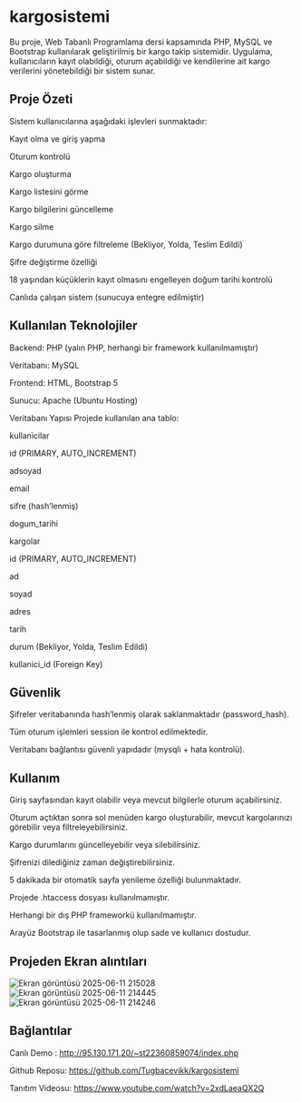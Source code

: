 # kargosistemi
Bu proje, Web Tabanlı Programlama dersi kapsamında PHP, MySQL ve Bootstrap kullanılarak geliştirilmiş bir kargo takip sistemidir. Uygulama, kullanıcıların kayıt olabildiği, oturum açabildiği ve kendilerine ait kargo verilerini yönetebildiği bir sistem sunar.

## Proje Özeti
Sistem kullanıcılarına aşağıdaki işlevleri sunmaktadır:

Kayıt olma ve giriş yapma 

Oturum kontrolü 

Kargo oluşturma 

Kargo listesini görme 

Kargo bilgilerini güncelleme 

Kargo silme 

Kargo durumuna göre filtreleme (Bekliyor, Yolda, Teslim Edildi)

Şifre değiştirme özelliği

18 yaşından küçüklerin kayıt olmasını engelleyen doğum tarihi kontrolü

Canlıda çalışan sistem (sunucuya entegre edilmiştir)

## Kullanılan Teknolojiler
Backend: PHP (yalın PHP, herhangi bir framework kullanılmamıştır)

Veritabanı: MySQL

Frontend: HTML, Bootstrap 5

Sunucu: Apache (Ubuntu Hosting)

Veritabanı Yapısı
Projede kullanılan ana tablo:

kullanicilar

id (PRIMARY, AUTO_INCREMENT)

adsoyad

email

sifre (hash’lenmiş)

dogum_tarihi

kargolar

id (PRIMARY, AUTO_INCREMENT)

ad

soyad

adres

tarih

durum (Bekliyor, Yolda, Teslim Edildi)

kullanici_id (Foreign Key)

## Güvenlik
Şifreler veritabanında hash’lenmiş olarak saklanmaktadır (password_hash).

Tüm oturum işlemleri session ile kontrol edilmektedir.

Veritabanı bağlantısı güvenli yapıdadır (mysqli + hata kontrolü).



## Kullanım
Giriş sayfasından kayıt olabilir veya mevcut bilgilerle oturum açabilirsiniz.

Oturum açtıktan sonra sol menüden kargo oluşturabilir, mevcut kargolarınızı görebilir veya filtreleyebilirsiniz.

Kargo durumlarını güncelleyebilir veya silebilirsiniz.

Şifrenizi dilediğiniz zaman değiştirebilirsiniz.

5 dakikada bir otomatik sayfa yenileme özelliği bulunmaktadır.

Projede .htaccess dosyası kullanılmamıştır.

Herhangi bir dış PHP frameworkü kullanılmamıştır.

Arayüz Bootstrap ile tasarlanmış olup sade ve kullanıcı dostudur.
## Projeden Ekran alıntıları
![Ekran görüntüsü 2025-06-11 215028](https://github.com/user-attachments/assets/412f23be-9881-4baa-b81e-c0746d0418fc)
![Ekran görüntüsü 2025-06-11 214445](https://github.com/user-attachments/assets/56b93d1b-1686-493d-a97b-e82cc3de6cb6)
![Ekran görüntüsü 2025-06-11 214246](https://github.com/user-attachments/assets/3ff94335-1221-492d-bebe-a7d6d08df279)


 
## Bağlantılar
Canlı Demo : http://95.130.171.20/~st22360859074/index.php


Github Reposu: https://github.com/Tugbacevikk/kargosistemi

Tanıtım Videosu: https://www.youtube.com/watch?v=2xdLaeaQX2Q

